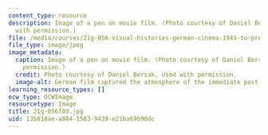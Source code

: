 ```yaml
---
content_type: resource
description: Image of a pen on movie film. (Photo courtesy of Daniel Bersak. Used
  with permission.)
file: /media/courses/21g-056-visual-histories-german-cinema-1945-to-present-fall-2003/13b818aea88415039439e21ba69690dc_21g-056f03.jpg
file_type: image/jpeg
image_metadata:
  caption: Image of a pen on movie film. (Photo courtesy of Daniel Bersak. Used with
    permission.)
  credit: Photo courtesy of Daniel Bersak. Used with permission.
  image-alt: German film captured the atmosphere of the immediate post-war years.
learning_resource_types: []
ocw_type: OCWImage
resourcetype: Image
title: 21g-056f03.jpg
uid: 13b818ae-a884-1503-9439-e21ba69690dc
---
```

